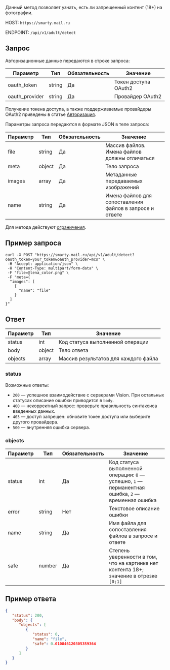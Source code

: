 Данный метод позволяет узнать, есть ли запрещенный контент (18+) на фотографии.

HOST: `https://smarty.mail.ru`

ENDPOINT: `/api/v1/adult/detect`

## Запрос

Авторизационные данные передаются в строке запроса:

| Параметр       | Тип    | Обязательность | Значение             |
| -------------- | ------ | -------------- | -------------------- |
| oauth_token    | string | Да             | Токен доступа OAuth2 |
| oauth_provider | string | Да             | Провайдер OAuth2     |

<info>

Получение токена доступа, а также поддерживаемые провайдеры OAuth2 приведены в статье [Авторизация](../../vision-start/auth-vision).

</info>

Параметры запроса передаются в формате JSON в теле запроса:

| Параметр       | Тип    | Обязательность | Значение                                                 |
| -------------- | ------ | -------------- | -------------------------------------------------------- |
| file           | string | Да             | Массив файлов. Имена файлов должны отличаться            |
| meta           | object | Да             | Тело запроса                                             |
|  images        | array  | Да             | Метаданные передаваемых изображений                      |
|   name         | string | Да             | Имена файлов для сопоставления файлов в запросе и ответе|

<warn>

Для метода действуют [ограничения](../../vision-limits#obrabotka_izobrazheniy).

</warn>

## Пример запроса

```curl
curl -X POST "https://smarty.mail.ru/api/v1/adult/detect?oauth_token=your_token&oauth_provider=mcs" \
 -H "Accept: application/json" \
 -H "Content-Type: multipart/form-data" \
 -F "file=@lena_color.png" \
 -F "meta={
  "images": [
    {
      "name": "file"
    }
  ]
}"
```

## Ответ

| Параметр      | Тип      | Значение                                                 |
| ------------- | -------- | -------------------------------------------------------- |
| status        | int      | Код статуса выполненной операции                         |
| body          | object   | Тело ответа                                              |
| objects       | array    | Массив результатов для каждого файла                     |

### status

Возможные ответы:

* `200` — успешное взаимодействие с серверами Vision. При остальных статусах описание ошибки приводится в `body`.
* `400` — некорректный запрос: проверьте правильность синтаксиса введенных данных.
* `403` — доступ запрещен: обновите токен доступа или выберите другого провайдера.
* `500` — внутренняя ошибка сервера.

### objects

| Параметр      | Тип      | Обязательность | Значение                                                 |
| ------------- | -------- |--------------- | -------------------------------------------------------- |
| status        | int      | Да             | Код статуса выполненной операции: `0` — успешно, `1` — перманентная ошибка, `2` — временная ошибка |
| error         | string   | Нет            | Текстовое описание ошибки                                |
| name          | string   | Да             | Имя файла для сопоставления файлов в запросе и ответе    |
| safe          | number   | Да             | Степень уверенности в том, что на картинке нет контента 18+; значение в отрезке `[0;1]` |

## Пример ответа

```json
{
   "status": 200,
   "body": {
      "objects": [
         {
            "status": 0,
            "name": "file",
            "safe": 0.010846120305359364
         }
      ]
   }
}
```
